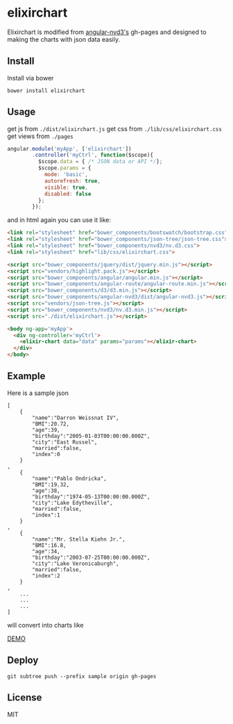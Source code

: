 # elixirchart

Elixirchart is modified from [angular-nvd3's](https://github.com/Elixirdoc/angular-nvd3) gh-pages and designed to making the charts with json data easily.

## Install

Install via bower

```shell
bower install elixirchart
```

## Usage

get js from `./dist/elixirchart.js`
get css from `./lib/css/elixirchart.css`
get views from `./pages`

```javascript
angular.module('myApp', ['elixirchart'])
        .controller('myCtrl', function($scope){
          $scope.data = { /* JSON data or API */};
          $scope.params = {
            mode: 'basic', 
            autorefresh: true,
            visible: true,
            disabled: false
          };
        });
```
and in html again you can use it like:

```html
<link rel="stylesheet" href="bower_components/bootswatch/bootstrap.css" media="screen">
<link rel="stylesheet" href="bower_components/json-tree/json-tree.css">
<link rel="stylesheet" href="bower_components/nvd3/nv.d3.css">
<link rel="stylesheet" href="lib/css/elixirchart.css">

<script src="bower_components/jquery/dist/jquery.min.js"></script>
<script src="vendors/highlight.pack.js"></script>
<script src="bower_components/angular/angular.min.js"></script>
<script src="bower_components/angular-route/angular-route.min.js"></script>
<script src="bower_components/d3/d3.min.js"></script>
<script src="bower_components/angular-nvd3/dist/angular-nvd3.js"></script>
<script src="vendors/json-tree.js"></script>
<script src="bower_components/nvd3/nv.d3.min.js"></script>
<script src="./dist/elixirchart.js"></script>

<body ng-app='myApp'>
  <div ng-controller='myCtrl'>
    <elixir-chart data="data" params="params"></elixir-chart>
  </div>
</body>
```


## Example

Here is a sample json 

```
[
    {
        "name":"Darron Weissnat IV",
        "BMI":20.72,
        "age":39,
        "birthday":"2005-01-03T00:00:00.000Z",
        "city":"East Russel",
        "married":false,
        "index":0
    }
,
    {
        "name":"Pablo Ondricka",
        "BMI":19.32,
        "age":38,
        "birthday":"1974-05-13T00:00:00.000Z",
        "city":"Lake Edytheville",
        "married":false,
        "index":1
    }
,
    {
        "name":"Mr. Stella Kiehn Jr.",
        "BMI":16.8,
        "age":34,
        "birthday":"2003-07-25T00:00:00.000Z",
        "city":"Lake Veronicaburgh",
        "married":false,
        "index":2
    }
,
    ...
    ...
    ...
]
```
will convert into charts like

[DEMO](http://elixirdoc.github.io/elixirchart/)

## Deploy

 ```
 git subtree push --prefix sample origin gh-pages
 ```

## License

MIT


